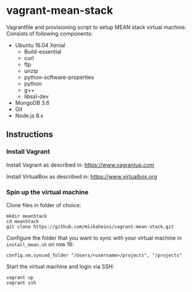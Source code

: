 # vagrant-mean-stack
Vagrantfile and provisioning script to setup MEAN stack virtual machine. Consists of following components:
* Ubuntu 16.04 Xenial
  * Build-essential
  * curl
  * ftp
  * unzip
  * python-software-properties
  * python
  * g++
  * libssl-dev
* MongoDB 3.6
* Git
* Node.js 8.x

## Instructions
### Install Vagrant
Install Vagrant as described in: https://www.vagrantup.com

Install VirtualBox as described in: https://www.virtualbox.org

### Spin up the virtual machine
Clone files in folder of choice:
```
mkdir meanStack
cd meanStack
git clone https://github.com/miikaheini/vagrant-mean-stack.git
```

Configure the folder that you want to sync with your virtual machine in `install_mean.sh` on row 16:
```
config.vm.synced_folder "/Users/<username>/projects", "/projects"
```

Start the virtual machine and login via SSH:
```
vagrant up
vagrant ssh
```
